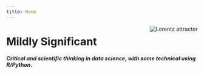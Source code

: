 ```yaml
---
title: Home
---
```


[<img src="https://upload.wikimedia.org/wikipedia/commons/f/fb/Lorenz_attractor2.svg" style="max-width:40%;min-width:20px;float:right;" alt="Lorentz attractor" />](https://upload.wikimedia.org/wikipedia/commons/f/fb/Lorenz_attractor2.svg)

# **Mildly Significant** 
#### _Critical and scientific thinking in data science, with some technical using R/Python._

